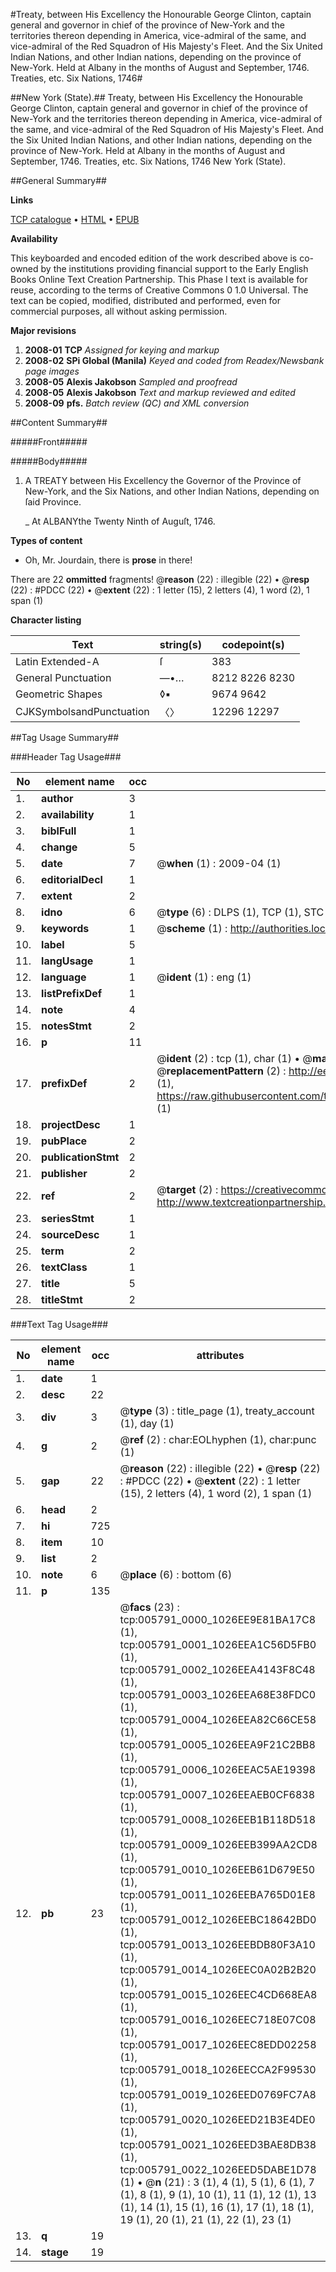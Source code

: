 #Treaty, between His Excellency the Honourable George Clinton, captain general and governor in chief of the province of New-York and the territories thereon depending in America, vice-admiral of the same, and vice-admiral of the Red Squadron of His Majesty's Fleet. And the Six United Indian Nations, and other Indian nations, depending on the province of New-York. Held at Albany in the months of August and September, 1746. Treaties, etc. Six Nations, 1746#

##New York (State).##
Treaty, between His Excellency the Honourable George Clinton, captain general and governor in chief of the province of New-York and the territories thereon depending in America, vice-admiral of the same, and vice-admiral of the Red Squadron of His Majesty's Fleet. And the Six United Indian Nations, and other Indian nations, depending on the province of New-York. Held at Albany in the months of August and September, 1746.
Treaties, etc. Six Nations, 1746
New York (State).

##General Summary##

**Links**

[TCP catalogue](http://www.ota.ox.ac.uk/tcp/)  • 
[HTML](http://tei.it.ox.ac.uk/tcp/Texts-HTML/free/N04/N04652.html)  • 
[EPUB](http://tei.it.ox.ac.uk/tcp/Texts-EPUB/free/N04/N04652.epub)

**Availability**

This keyboarded and encoded edition of the
	       work described above is co-owned by the institutions
	       providing financial support to the Early English Books
	       Online Text Creation Partnership. This Phase I text is
	       available for reuse, according to the terms of Creative
	       Commons 0 1.0 Universal. The text can be copied,
	       modified, distributed and performed, even for
	       commercial purposes, all without asking permission.

**Major revisions**

1. __2008-01__ __TCP__ *Assigned for keying and markup*
1. __2008-02__ __SPi Global (Manila)__ *Keyed and coded from Readex/Newsbank page images*
1. __2008-05__ __Alexis Jakobson__ *Sampled and proofread*
1. __2008-05__ __Alexis Jakobson__ *Text and markup reviewed and edited*
1. __2008-09__ __pfs.__ *Batch review (QC) and XML conversion*

##Content Summary##

#####Front#####

#####Body#####

1. A TREATY between His Excellency the Governor of the Province of New-York, and the Six Nations, and other Indian Nations, depending on ſaid Province.

    _ At ALBANYthe Twenty Ninth of Auguſt, 1746.

**Types of content**

  * Oh, Mr. Jourdain, there is **prose** in there!

There are 22 **ommitted** fragments! 
 @__reason__ (22) : illegible (22)  •  @__resp__ (22) : #PDCC (22)  •  @__extent__ (22) : 1 letter (15), 2 letters (4), 1 word (2), 1 span (1)

**Character listing**


|Text|string(s)|codepoint(s)|
|---|---|---|
|Latin Extended-A|ſ|383|
|General Punctuation|—•…|8212 8226 8230|
|Geometric Shapes|◊▪|9674 9642|
|CJKSymbolsandPunctuation|〈〉|12296 12297|

##Tag Usage Summary##

###Header Tag Usage###

|No|element name|occ|attributes|
|---|---|---|---|
|1.|__author__|3||
|2.|__availability__|1||
|3.|__biblFull__|1||
|4.|__change__|5||
|5.|__date__|7| @__when__ (1) : 2009-04 (1)|
|6.|__editorialDecl__|1||
|7.|__extent__|2||
|8.|__idno__|6| @__type__ (6) : DLPS (1), TCP (1), STC (1), NOTIS (1), IMAGE-SET (1), EVANS-CITATION (1)|
|9.|__keywords__|1| @__scheme__ (1) : http://authorities.loc.gov/ (1)|
|10.|__label__|5||
|11.|__langUsage__|1||
|12.|__language__|1| @__ident__ (1) : eng (1)|
|13.|__listPrefixDef__|1||
|14.|__note__|4||
|15.|__notesStmt__|2||
|16.|__p__|11||
|17.|__prefixDef__|2| @__ident__ (2) : tcp (1), char (1)  •  @__matchPattern__ (2) : ([0-9\-]+):([0-9IVX]+) (1), (.+) (1)  •  @__replacementPattern__ (2) : http://eebo.chadwyck.com/downloadtiff?vid=$1&page=$2 (1), https://raw.githubusercontent.com/textcreationpartnership/Texts/master/tcpchars.xml#$1 (1)|
|18.|__projectDesc__|1||
|19.|__pubPlace__|2||
|20.|__publicationStmt__|2||
|21.|__publisher__|2||
|22.|__ref__|2| @__target__ (2) : https://creativecommons.org/publicdomain/zero/1.0/ (1), http://www.textcreationpartnership.org/docs/. (1)|
|23.|__seriesStmt__|1||
|24.|__sourceDesc__|1||
|25.|__term__|2||
|26.|__textClass__|1||
|27.|__title__|5||
|28.|__titleStmt__|2||


###Text Tag Usage###

|No|element name|occ|attributes|
|---|---|---|---|
|1.|__date__|1||
|2.|__desc__|22||
|3.|__div__|3| @__type__ (3) : title_page (1), treaty_account (1), day (1)|
|4.|__g__|2| @__ref__ (2) : char:EOLhyphen (1), char:punc (1)|
|5.|__gap__|22| @__reason__ (22) : illegible (22)  •  @__resp__ (22) : #PDCC (22)  •  @__extent__ (22) : 1 letter (15), 2 letters (4), 1 word (2), 1 span (1)|
|6.|__head__|2||
|7.|__hi__|725||
|8.|__item__|10||
|9.|__list__|2||
|10.|__note__|6| @__place__ (6) : bottom (6)|
|11.|__p__|135||
|12.|__pb__|23| @__facs__ (23) : tcp:005791_0000_1026EE9E81BA17C8 (1), tcp:005791_0001_1026EEA1C56D5FB0 (1), tcp:005791_0002_1026EEA4143F8C48 (1), tcp:005791_0003_1026EEA68E38FDC0 (1), tcp:005791_0004_1026EEA82C66CE58 (1), tcp:005791_0005_1026EEA9F21C2BB8 (1), tcp:005791_0006_1026EEAC5AE19398 (1), tcp:005791_0007_1026EEAEB0CF6838 (1), tcp:005791_0008_1026EEB1B118D518 (1), tcp:005791_0009_1026EEB399AA2CD8 (1), tcp:005791_0010_1026EEB61D679E50 (1), tcp:005791_0011_1026EEBA765D01E8 (1), tcp:005791_0012_1026EEBC18642BD0 (1), tcp:005791_0013_1026EEBDB80F3A10 (1), tcp:005791_0014_1026EEC0A02B2B20 (1), tcp:005791_0015_1026EEC4CD668EA8 (1), tcp:005791_0016_1026EEC718E07C08 (1), tcp:005791_0017_1026EEC8EDD02258 (1), tcp:005791_0018_1026EECCA2F99530 (1), tcp:005791_0019_1026EED0769FC7A8 (1), tcp:005791_0020_1026EED21B3E4DE0 (1), tcp:005791_0021_1026EED3BAE8DB38 (1), tcp:005791_0022_1026EED5DABE1D78 (1)  •  @__n__ (21) : 3 (1), 4 (1), 5 (1), 6 (1), 7 (1), 8 (1), 9 (1), 10 (1), 11 (1), 12 (1), 13 (1), 14 (1), 15 (1), 16 (1), 17 (1), 18 (1), 19 (1), 20 (1), 21 (1), 22 (1), 23 (1)|
|13.|__q__|19||
|14.|__stage__|19||

